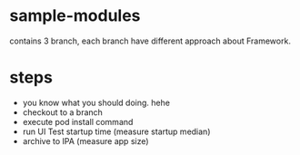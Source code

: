 # sample-modules
contains 3 branch, each branch have different approach about Framework.

# steps
- you know what you should doing. hehe
- checkout to a branch
- execute pod install command
- run UI Test startup time (measure startup median)
- archive to IPA (measure app size)
